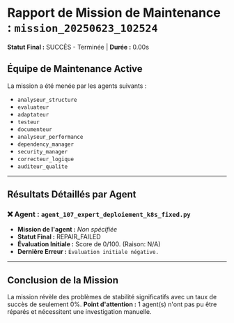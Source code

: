 # Rapport de Mission de Maintenance : `mission_20250623_102524`
**Statut Final :** SUCCÈS - Terminée | **Durée :** 0.00s

## Équipe de Maintenance Active
La mission a été menée par les agents suivants :
- `analyseur_structure`
- `evaluateur`
- `adaptateur`
- `testeur`
- `documenteur`
- `analyseur_performance`
- `dependency_manager`
- `security_manager`
- `correcteur_logique`
- `auditeur_qualite`

---
## Résultats Détaillés par Agent

### ❌ Agent : `agent_107_expert_deploiement_k8s_fixed.py`
- **Mission de l'agent :** *Non spécifiée*
- **Statut Final :** REPAIR_FAILED
- **Évaluation Initiale :** Score de 0/100. (Raison: N/A)
- **Dernière Erreur :** `Évaluation initiale négative.`

---

## Conclusion de la Mission
La mission révèle des problèmes de stabilité significatifs avec un taux de succès de seulement 0%.
**Point d'attention :** 1 agent(s) n'ont pas pu être réparés et nécessitent une investigation manuelle.